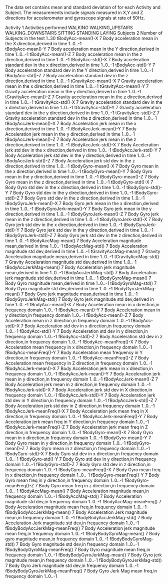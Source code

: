 
The data set contains mean and standard deviation of for each Activity and Subject. 
The measurements include signals measured in X,Y and Z directions for accelerometer and gyroscope signals at rate of 50Hz. 


Activity  1
      Activities performed
         WALKING
         WALKING_UPSTAIRS
         WALKING_DOWNSTAIRS
         SITTING
         STANDING
        LAYING
Subjects  2
        Number of Subjects in the test
        1..30 
tBodyAcc-mean()-X 7
         Body acceleration mean in the X direction,derived in time 
         1..0..-1      
tBodyAcc-mean()-Y 7
         Body acceleration mean in the Y direction,derived in time
         1..0..-1
tBodyAcc-mean()-Z 7
         Body acceleration mean in the z direction,derived in time
         1..0..-1
tBodyAcc-std()-X 7
         Body acceleration standard dev in the x direction,derived in time
         1..0..-1
tBodyAcc-std()-Y 7
         Body acceleration standard dev in the Y direction,derived in time
         1..0..-1
tBodyAcc-std()-Z 7
         Body acceleration standard dev in the z direction,derived in time
         1..0..-1
tGravityAcc-mean()-X 7
         Gravity acceleration mean in the x direction,derived in time
         1..0..-1
tGravityAcc-mean()-Y 7
         Gravity acceleration mean in the y direction,derived in time
         1..0..-1
tGravityAcc-mean()-Z 7
         Gravity acceleration mean in the z direction,derived in time
         1..0..-1
tGravityAcc-std()-X 7
         Gravity acceleration standard dev in the x direction,derived in time
         1..0..-1
tGravityAcc-std()-Y 7
         Gravity acceleration standard dev in the y direction,derived in time
         1..0..-1
tGravityAcc-std()-Z 7
         Gravity acceleration standard dev in the z direction,derived in time
         1..0..-1
tBodyAccJerk-mean()-X 7
         Body Acceleration jerk mean in the x direction,derived in time
         1..0..-1
tBodyAccJerk-mean()-Y 7
         Body Acceleration jerk mean in the y direction,derived in time
         1..0..-1
tBodyAccJerk-mean()-Z 7
         Body Acceleration jerk mean in the z direction,derived in time
         1..0..-1
tBodyAccJerk-std()-X 7
         Body Acceleration jerk std dev in the x direction,derived in time
         1..0..-1
tBodyAccJerk-std()-Y 7
         Body Acceleration jerk std dev in the y direction,derived in time
         1..0..-1
tBodyAccJerk-std()-Z 7
         Body Acceleration jerk std dev in the z direction,derived in time
         1..0..-1
tBodyGyro-mean()-X 7
         Body Gyro mean in the x direction,derived in time
         1..0..-1
tBodyGyro-mean()-Y  7
         Body Gyro mean in the y direction,derived in time
         1..0..-1
tBodyGyro-mean()-Z  7
         Body Gyro mean in the z direction,derived in time
         1..0..-1
tBodyGyro-std()-X 7
         Body Gyro std dev in the x direction,derived in time
         1..0..-1
tBodyGyro-std()-Y  7
         Body Gyro std dev in the y direction,derived in time
         1..0..-1
tBodyGyro-std()-Z 7
         Body Gyro std dev in the z direction,derived in time
         1..0..-1
tBodyGyroJerk-mean()-X   7
         Body Gyro jerk mean in the x direction,derived in time
         1..0..-1
tBodyGyroJerk-mean()-Y   7
         Body Gyro jerk mean in the y direction,derived in time
         1..0..-1
tBodyGyroJerk-mean()-Z   7
         Body Gyro jerk mean in the z direction,derived in time
         1..0..-1
tBodyGyroJerk-std()-X   7
         Body Gyro jerk std dev in the x direction,derived in time
         1..0..-1
tBodyGyroJerk-std()-Y    7
         Body Gyro jerk std dev in the y direction,derived in time
         1..0..-1
tBodyGyroJerk-std()-Z   7
         Body Gyro jerk std dev in the z direction,derived in time
         1..0..-1
tBodyAccMag-mean()   7
         Body Acceleration magnitude mean,derived in time
         1..0..-1
tBodyAccMag-std()  7
         Body Acceleration magnitude std dev,derived in time
         1..0..-1
tGravityAccMag-mean() 7
         Gravity Acceleration magnitude mean,derived in time
         1..0..-1
tGravityAccMag-std() 7
         Gravity Acceleration magnitude std dev,derived in time
         1..0..-1
tBodyAccJerkMag-mean() 7
         Body Acceleration jerk magnitude mean,derived in time
         1..0..-1
tBodyAccJerkMag-std() 7
         Body Acceleration jerk magnitude std dev,derived in time
         1..0..-1
tBodyGyroMag-mean()  7
         Body Gyro magnitude mean,derived in time
         1..0..-1
tBodyGyroMag-std() 7
         Body Gyro magnitude std dev,derived in time
         1..0..-1
tBodyGyroJerkMag-mean() 7
         Body Gyro jerk magnitude mean,derived in time
         1..0..-1
tBodyGyroJerkMag-std()  7
         Body Gyro jerk magnitude std dev,derived in time
         1..0..-1
fBodyAcc-mean()-X  7
         Body Acceleration mean in x direction,in frequency domain
         1..0..-1
fBodyAcc-mean()-Y  7
         Body Acceleration mean in y direction,in frequency domain
         1..0..-1
fBodyAcc-mean()-Z  7
         Body Acceleration mean in z direction,in frequency domain
         1..0..-1
fBodyAcc-std()-X  7
         Body Acceleration std dev in x direction,in frequency domain
         1..0..-1
fBodyAcc-std()-Y  7
         Body Acceleration std dev in y direction,in frequency domain
         1..0..-1
fBodyAcc-std()-Z  7
         Body Acceleration std dev in z direction,in frequency domain
         1..0..-1
fBodyAcc-meanFreq()-X  7
         Body Acceleration mean frequency in x direction,in frequency domain
         1..0..-1
fBodyAcc-meanFreq()-Y   7
         Body Acceleration mean frequency in Y direction,in frequency domain
         1..0..-1
fBodyAcc-meanFreq()-Z  7
         Body Acceleration mean frequency in Z direction,in frequency domain
         1..0..-1
fBodyAccJerk-mean()-X   7
         Body Acceleration jerk mean in x direction,in frequency domain
         1..0..-1
fBodyAccJerk-mean()-Y  7
         Body Acceleration jerk mean in y direction,in frequency domain
         1..0..-1
fBodyAccJerk-mean()-Z  7
         Body Acceleration jerk mean in z direction,in frequency domain
         1..0..-1
fBodyAccJerk-std()-X  7
         Body Acceleration jerk std dev in X direction,in frequency domain
         1..0..-1
fBodyAccJerk-std()-Y  7
         Body Acceleration jerk std dev in Y direction,in frequency domain
         1..0..-1
fBodyAccJerk-std()-Z  7
         Body Acceleration jerk std dev in Z direction,in frequency domain
         1..0..-1
fBodyAccJerk-meanFreq()-X  7
         Body Acceleration jerk mean freq in X direction,in frequency domain
         1..0..-1
fBodyAccJerk-meanFreq()-Y  7
         Body Acceleration jerk mean freq in Y direction,in frequency domain
         1..0..-1
fBodyAccJerk-meanFreq()-Z  7
         Body Acceleration jerk mean freq in Z direction,in frequency domain
         1..0..-1
fBodyGyro-mean()-X  7
         Body Gyro mean in x direction,in frequency domain
         1..0..-1
fBodyGyro-mean()-Y  7
         Body Gyro mean in y direction,in frequency domain
         1..0..-1
fBodyGyro-mean()-Z  7
         Body Gyro mean in z direction,in frequency domain
         1..0..-1
fBodyGyro-std()-X  7
         Body Gyro std dev in x direction,in frequency domain
         1..0..-1
fBodyGyro-std()-Y  7
         Body Gyro std dev in y direction,in frequency domain
         1..0..-1
fBodyGyro-std()-Z  7
         Body Gyro std dev in z direction,in frequency domain
         1..0..-1
fBodyGyro-meanFreq()-X  7
         Body Gyro mean freq in x direction,in frequency domain
         1..0..-1
fBodyGyro-meanFreq()-Y 7
         Body Gyro mean freq in y direction,in frequency domain
         1..0..-1
fBodyGyro-meanFreq()-Z 7
         Body Gyro mean freq in z direction,in frequency domain
         1..0..-1
fBodyAccMag-mean() 7
         Body Acceleration magnitude mean,in frequency domain
         1..0..-1
fBodyAccMag-std() 7
         Body Acceleration magnitude std dev,in frequency domain
         1..0..-1
fBodyAccMag-meanFreq() 7
         Body Acceleration magnitude mean freq,in frequency domain
         1..0..-1
fBodyBodyAccJerkMag-mean() 7
         Body Acceleration Jerk magnitude mean,in frequency domain
         1..0..-1
fBodyBodyAccJerkMag-std() 7
         Body Acceleration Jerk magnitude std dev,in frequency domain
         1..0..-1
fBodyBodyAccJerkMag-meanFreq() 7
         Body Acceleration jerk magnitude mean freq,in frequency domain
         1..0..-1
fBodyBodyGyroMag-mean() 7
         Body gyro magnitude mean,in frequency domain
         1..0..-1
fBodyBodyGyroMag-std() 7
         Body Gyro magnitude std dev,in frequency domain
         1..0..-1
fBodyBodyGyroMag-meanFreq() 7
         Body Gyro magnitude mean freq,in frequency domain
         1..0..-1
fBodyBodyGyroJerkMag-mean() 7
         Body Gyro jerk magnitude mean,in frequency domain
         1..0..-1
fBodyBodyGyroJerkMag-std() 7
         Body Gyro Jerk magnitude std dev,in frequency domain
         1..0..-1
fBodyBodyGyroJerkMag-meanFreq() 7
         Body Gyro Jerk Mag mean freq,in frequency domain
         1..0..-1

